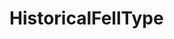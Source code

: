 <!-- generated by markdown-notes-tree -->

# HistoricalFellType

<!-- optional markdown-notes-tree directory description starts here -->

<!-- optional markdown-notes-tree directory description ends here -->


